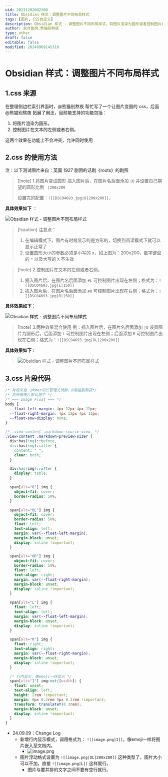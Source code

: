 ```yaml
---
uid: 20231202002300
title: Obsidian 样式：调整图片不同布局样式
tags: [图片, CSS自定义]
description: Obsidian 样式 - 调整图片不同布局样式，将图片渲染为圆形或者控制图片在文本的左侧或者右侧，可组合。
author: 余月鱼鸽,熊猫别熬夜
type: other
draft: false
editable: false
modified: 20240909145310
---
```


# Obsidian 样式：调整图片不同布局样式

## 1.css 来源

在整理侧边栏索引界面时，@熊猫别熬夜 帮忙写了一个让图片变圆的 css，后面@熊猫别熬夜 拓展了用法，目前能支持的功能包括：

1. 将图片渲染为圆形。
2. 控制图片在文本的左侧或者右侧。

这两个效果在功能上不会冲突，允许同时使用

## 2.css 的使用方法

注：以下测试图片来自：英国 1927 剧团的话剧《roots》的剧照

> [!note] 1.将图片变成圆形
> 插入图片后，在图片名后面添加 `|O` 并设置自己期望的圆形比例 ` |200x200`
>
> 设置完的配置：`![[DSC04693.jpg|O|200x200]]`，

**具体效果如下** ：

![Obsidian 样式 - 调整图片不同布局样式](https://cdn.pkmer.cn/images/202312020017824.png!pkmer)

> [!caution] 注意点：
> 1. 在编辑模式下，图片有时候显示的是方形的，切换到阅读模式下就可以显示正常了
> 2. 设置圆形大小的参数必须是小写的 x，如上图为：200x200，数字键盘的 `*` 以及大写的 `X` 不生效

> [!note] 2.控制图片在文本的左侧或者右侧。
> 1. 插入图片后，在图片名后面添加 `#L` 可控制图片出现在左侧；格式为：`![[DSC04693.jpg|L|150]]`
> 2. 插入图片后，在图片名后面添加 `#R` 可控制图片出现在右侧；格式为：`![[DSC04693.jpg|R|150]]`

**具体效果如下**：

 ![Obsidian 样式 - 调整图片不同布局样式](https://cdn.pkmer.cn/images/202312020017825.png!pkmer)

> [!note] 3.两种效果混合使用
> 例：插入图片后，在图片名后面添加 `|O` 设置图片为圆形后，后面添加 `L` 可控制图片出现在左侧；后面添加 `R` 可控制图片出现在右侧；格式为：`![[DSC04693.jpg|OL|200x200]]`

**具体效果如下**：

> ![Obsidian 样式 - 调整图片不同布局样式](https://cdn.pkmer.cn/images/202312020017826.png!pkmer)

## 3.css 片段代码

```css
/* 片段来自：pkmer知识管理交流群，@熊猫别熬夜*/
/* 将所有图片默认居中 */
/* === Image Float === */
body {
  --float-left-margin: 4px 12px 4px 12px;
  --float-right-margin: 4px 12px 4px 12px;
  --float-snw-display: none;
}

/* .view-content .markdown-source-view, */
.view-content .markdown-preview-sizer {
  div:has(img)::before,
  div:has(img)::after {
    content: " ";
    clear: both;
  }

  div:has(img)::after {
    display: table;
  }

  span[alt="O"] img {
    object-fit: cover;
    border-radius: 50%;
  }

  span[alt="OL"] img {
    object-fit: cover;
    border-radius: 50%;
    float: left;
    text-align: left;
    margin: var(--float-left-margin);
    margin-block: unset;
    display: inline !important;
  }

  span[alt="OR"] img {
    object-fit: cover;
    border-radius: 50%;
    float: left;
    text-align: right;
    margin: var(--float-right-margin);
    margin-block: unset;
    display: inline !important;
  }

  span[alt="L"] img {
    float: left;
    text-align: left;
    margin: var(--float-left-margin);
    margin-block: unset;
    display: inline !important;
  }

  span[alt="R"] img {
    float: right;
    text-align: right;
    margin: var(--float-right-margin);
    margin-block: unset;
    display: inline !important;
  }

  /* 行内显示，像emoji一样显示 */
  span[alt="I"] img:not([width]) {
    float: unset;
    text-align: left;
    height: 2rem !important;
    margin: 0px 0.2rem 0px 0.2rem !important;
    transform: translateY(0.3rem);
    margin-block: unset;
    display: inline !important;
  }
}

```

- 24.09.09：Change Log
	- 新增行内显示模式，调用格式为： `![[image.png|I]]`，像emoji一样将图片嵌入至文档内。
		- ![image.png](https://cdn.pkmer.cn/images/202409091457490.png!pkmer)
	- 图片浮动格式设置为 `![[image.png|OL|200x200]]` 这种类型了，图片大小可以不加，直接 `![[image.png|L]]` 这样就行。
		- 图片与要并排的文字之间不要有空行就行。